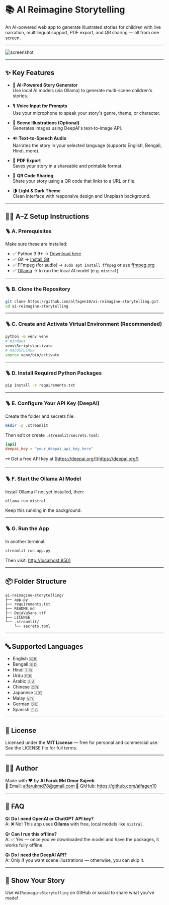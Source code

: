 # 📚 AI Reimagine Storytelling

An AI-powered web app to generate illustrated stories for children with live narration, multilingual support, PDF export, and QR sharing — all from one screen.

---

![screenshot](https://via.placeholder.com/1200x600?text=AI+Reimagine+Storytelling+App+Preview)

---

## ✨ Key Features

- 🧠 **AI-Powered Story Generator**  
  Use local AI models (via Ollama) to generate multi-scene children's stories.

- 🎙️ **Voice Input for Prompts**  
  Use your microphone to speak your story's genre, theme, or character.

- 🎨 **Scene Illustrations (Optional)**  
  Generates images using DeepAI's text-to-image API.

- 🔊 **Text-to-Speech Audio**  
  Narrates the story in your selected language (supports English, Bengali, Hindi, more).

- 📄 **PDF Export**  
  Saves your story in a shareable and printable format.

- 📲 **QR Code Sharing**  
  Share your story using a QR code that links to a URL or file.

- 🌗 **Light & Dark Theme**  
  Clean interface with responsive design and Unsplash background.


---

## 🧑‍💻 A–Z Setup Instructions

### 🪜 A. Prerequisites

Make sure these are installed:
- ✅ Python 3.9+ → [Download here](https://www.python.org/downloads/)
- ✅ Git → [Install Git](https://git-scm.com/)
- ✅ FFmpeg (for audio) → `sudo apt install ffmpeg` or use [ffmpeg.org](https://ffmpeg.org/)
- ✅ [Ollama](https://ollama.com/) → to run the local AI model (e.g. `mistral`)

---

### 🪜 B. Clone the Repository

```bash
git clone https://github.com/alfagen10/ai-reimagine-storytelling.git
cd ai-reimagine-storytelling
```

---

### 🪜 C. Create and Activate Virtual Environment (Recommended)

```bash
python -m venv venv
# Windows
venv\Scripts\activate
# macOS/Linux
source venv/bin/activate
```

---

### 🪜 D. Install Required Python Packages

```bash
pip install -r requirements.txt
```

---

### 🪜 E. Configure Your API Key (DeepAI)

Create the folder and secrets file:
```bash
mkdir -p .streamlit
```

Then edit or create `.streamlit/secrets.toml`:

```toml
[api]
deepai_key = "your_deepai_api_key_here"
```

🗝️ Get a free API key at [https://deepai.org/](https://deepai.org/)

---

### 🪜 F. Start the Ollama AI Model

Install Ollama if not yet installed, then:

```bash
ollama run mistral
```

Keep this running in the background.

---

### 🪜 G. Run the App

In another terminal:

```bash
streamlit run app.py
```

Then visit: [http://localhost:8501](http://localhost:8501)

---

## 📦 Folder Structure

```
ai-reimagine-storytelling/
├── app.py
├── requirements.txt
├── README.md
├── DejaVuSans.ttf
├── LICENSE
└── .streamlit/
    └── secrets.toml
```

---

## 🔤 Supported Languages

- English 🇬🇧
- Bengali 🇧🇩
- Hindi 🇮🇳
- Urdu 🇵🇰
- Arabic 🇸🇦
- Chinese 🇨🇳
- Japanese 🇯🇵
- Malay 🇲🇾
- German 🇩🇪
- Spanish 🇪🇸

---

## 📄 License

Licensed under the **MIT License** — free for personal and commercial use.
See the LICENSE file for full terms.

---

## 👨‍🎨 Author

Made with ❤️ by **Al Faruk Md Omor Sajeeb**  
📧 Email: alfarukmd78@gmail.com
🔗 GitHub: https://github.com/alfagen10


---

## 🙋 FAQ

**Q: Do I need OpenAI or ChatGPT API key?**  
A: ❌ No! This app uses **Ollama** with free, local models like `mistral`.

**Q: Can I run this offline?**  
A: ✅ Yes — once you've downloaded the model and have the packages, it works fully offline.

**Q: Do I need the DeepAI API?**  
A: Only if you want scene illustrations — otherwise, you can skip it.

---

## 🌟 Show Your Story

Use `#AIReimagineStorytelling` on GitHub or social to share what you've made!

